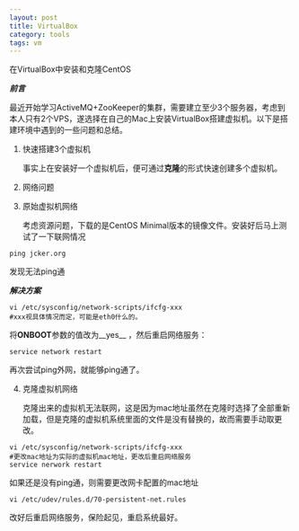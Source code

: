 ```yaml
---
layout: post
title: VirtualBox
category: tools
tags: vm
---
```

在VirtualBox中安装和克隆CentOS

***前言***

​	最近开始学习ActiveMQ+ZooKeeper的集群，需要建立至少3个服务器，考虑到本人只有2个VPS，遂选择在自己的Mac上安装VirtualBox搭建虚拟机。以下是搭建环境中遇到的一些问题和总结。

1. 快速搭建3个虚拟机

   事实上在安装好一个虚拟机后，便可通过**克隆**的形式快速创建多个虚拟机。

2. 网络问题

3. 原始虚拟机网络

   考虑资源问题，下载的是CentOS Minimal版本的镜像文件。安装好后马上测试了一下联网情况  

```
ping jcker.org
```

发现无法ping通  

***解决方案***

```
vi /etc/sysconfig/network-scripts/ifcfg-xxx
#xxx视具体情况而定，可能是eth0什么的。
```

将**ONBOOT**参数的值改为__yes__ ，然后重启网络服务：

```
service network restart

```

再次尝试ping外网，就能够ping通了。

4. 克隆虚拟机网络

   克隆出来的虚拟机无法联网，这是因为mac地址虽然在克隆时选择了全部重新加载，但是克隆的虚拟机系统里面的文件是没有替换的，故而需要手动取更改。

```shell
vi /etc/sysconfig/network-scripts/ifcfg-xxx
#更改mac地址为实际的虚拟机mac地址，更改后重启网络服务
service nerwork restart

```

如果还是没有ping通，则需要更改网卡配置的mac地址

```shell
vi /etc/udev/rules.d/70-persistent-net.rules

```

改好后重启网络服务，保险起见，重启系统最好。


